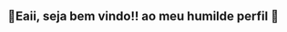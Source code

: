 ## 🤙Eaii, seja bem vindo!! ao meu humilde perfil 🦆

<!--

- 👑Me chamo: Pedro Augusto
- 📍Sou de: Uberlandia
- 💡Estou cursando: Ciencias da computação

<div align="center">
  <a href="https://github.com/P4ndda">
  <img height="180em" src="https://github-readme-stats.vercel.app/api?username=P4ndda&show_icons=true&theme=dark&include_all_commits=true&count_private=true"/>
  <img height="180em" src="https://github-readme-stats.vercel.app/api/top-langs/?username=P4ndda&layout=compact&langs_count=7&theme=dark"/>
</div>
